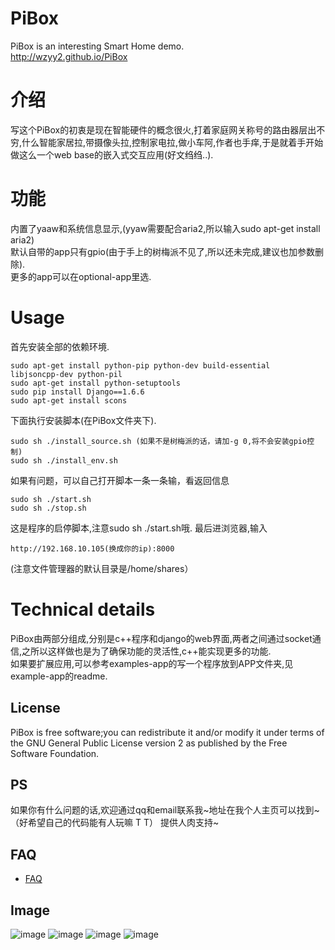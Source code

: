 # PiBox #
PiBox is an interesting Smart Home demo.<br>
http://wzyy2.github.io/PiBox

# 介绍 #
写这个PiBox的初衷是现在智能硬件的概念很火,打着家庭网关称号的路由器层出不穷,什么智能家居拉,带摄像头拉,控制家电拉,做小车阿,作者也手痒,于是就着手开始做这么一个web base的嵌入式交互应用(好文绉绉..).

# 功能 #
内置了yaaw和系统信息显示,(yyaw需要配合aria2,所以输入sudo apt-get install aria2)<br>
默认自带的app只有gpio(由于手上的树梅派不见了,所以还未完成,建议也加参数删除).<br>
更多的app可以在optional-app里选.<br>

# Usage #

首先安装全部的依赖环境.

    sudo apt-get install python-pip python-dev build-essential  libjsoncpp-dev python-pil
    sudo apt-get install python-setuptools
    sudo pip install Django==1.6.6
    sudo apt-get install scons

下面执行安装脚本(在PiBox文件夹下).

    sudo sh ./install_source.sh (如果不是树梅派的话，请加-g 0,将不会安装gpio控制)
    sudo sh ./install_env.sh
如果有问题，可以自己打开脚本一条一条输，看返回信息

    sudo sh ./start.sh 
    sudo sh ./stop.sh
这是程序的启停脚本,注意sudo sh ./start.sh哦.
最后进浏览器,输入

    http://192.168.10.105(换成你的ip):8000
(注意文件管理器的默认目录是/home/shares）

# Technical details #
PiBox由两部分组成,分别是c++程序和django的web界面,两者之间通过socket通信,之所以这样做也是为了确保功能的灵活性,c++能实现更多的功能.<br>
如果要扩展应用,可以参考examples-app的写一个程序放到APP文件夹,见example-app的readme.

## License ##
PiBox is free software;you can redistribute it and/or modify it under terms of the GNU General Public License version 2 as published by the Free Software Foundation.

## PS ##
如果你有什么问题的话,欢迎通过qq和email联系我~地址在我个人主页可以找到~（好希望自己的代码能有人玩嘛 T T）
提供人肉支持~

## FAQ ##
* [FAQ](https://github.com/wzyy2/PiBox/wiki)



## Image ##
![image](http://www.iotwrt.com/jpg/pibox1.jpg)
![image](http://www.iotwrt.com/jpg/pibox2.jpg)
![image](http://www.iotwrt.com/jpg/pibox3.jpg)
![image](http://www.iotwrt.com/jpg/pibox4.png)
